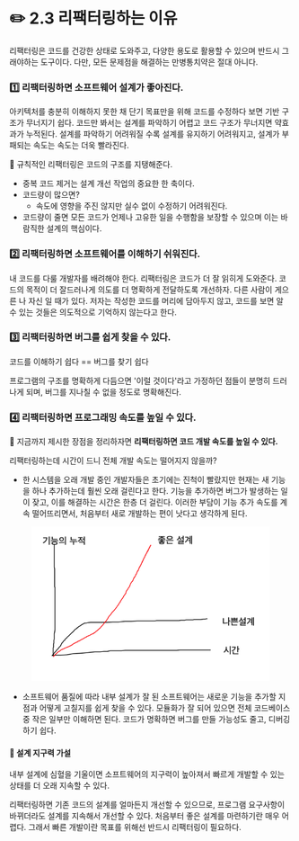 # ✏️ 2.3 리팩터링하는 이유

리팩터링은 코드를 건강한 상태로 도와주고, 다양한 용도로 활용할 수 있으며 반드시 그래야하는 도구이다. 다만, 모든 문제점을 해결하는 만병통치약은 절대 아니다.

### 1️⃣ 리팩터링하면 소프트웨어 설계가 좋아진다.

아키텍처를 충분히 이해하지 못한 채 단기 목표만을 위해 코드를 수정하다 보면 기반 구조가 무너지기 쉽다. 코드만 봐서는 설계를 파악하기 어렵고 코드 구조가 무너지면 약효과가 누적된다. 설계를 파악하기 어려워질 수록 설계를 유지하기 어려워지고, 설계가 부패되는 속도는 속도는 더욱 빨라진다.

🎈 규칙적인 리팩터링은 코드의 구조를 지탱해준다.

* 중복 코드 제거는 설계 개선 작업의 중요한 한 축이다.
* 코드량이 많으면?
  * 속도에 영향을 주진 않지만 실수 없이 수정하기 어려워진다.
* 코드량이 줄면 모든 코드가 언제나 고유한 일을 수행함을 보장할 수 있으며 이는 바람직한 설계의 핵심이다.

### 2️⃣ 리팩터링하면 소프트웨어를 이해하기 쉬워진다.

내 코드를 다룰 개발자를 배려해야 한다. 리팩터링은 코드가 더 잘 읽히게 도와준다. 코드의 목적이 더 잘드러나게 의도를 더 명확하게 전달하도록 개선하자. 다른 사람이 게으른 나 자신 일 때가 있다. 저자는 작성한 코드를 머리에 담아두지 않고, 코드를 보면 알 수 있는 것들은 의도적으로 기억하지 않는다고 한다.

### 3️⃣ 리팩터링하면 버그를 쉽게 찾을 수 있다.

코드를 이해하기 쉽다 == 버그를 찾기 쉽다

프로그램의 구조를 명확하게 다듬으면 '이럴 것이다'라고 가정하던 점들이 분명히 드러나게 되며, 버그를 지나칠 수 없을 정도로 명확해진다.

### 4️⃣ 리팩터링하면 프로그래밍 속도를 높일 수 있다.

🎈 지금까지 제시한 장점을 정리하자면 **리팩터링하면 코드 개발 속도를 높일 수 있다.**

리팩터링하는데 시간이 드니 전체 개발 속도는 떨어지지 않을까?

* 한 시스템을 오래 개발 중인 개발자들은 초기에는 진척이 빨랐지만 현재는 새 기능을 하나 추가하는데 훨씬 오래 걸린다고 한다. 기능을 추가하면 버그가 발생하는 일이 잦고, 이를 해결하는 시간은 한층 더 걸린다. 이러한 부담이 기능 추가 속도를 계속 떨어뜨리면서, 처음부터 새로 개발하는 편이 낫다고 생각하게 된다.

<figure><img src="../../.gitbook/assets/image (3) (1) (1) (1).png" alt=""><figcaption></figcaption></figure>

* 소프트웨어 품질에 따라 내부 설계가 잘 된 소프트웨어는 새로운 기능을 추가할 지점과 어떻게 고칠지를 쉽게 찾을 수 있다. 모듈화가 잘 되어 있으면 전체 코드베이스 중 작은 일부만 이해하면 된다. 코드가 명확하면 버그를 만들 가능성도 줄고, 디버깅하기 쉽다.&#x20;

#### 🎈 설계 지구력 가설

내부 설계에 심혈을 기울이면 소프트웨어의 지구력이 높아져서 빠르게 개발할 수 있는 상태를 더 오래 지속할 수 있다.



리팩터링하면 기존 코드의 설계를 얼마든지 개선할 수 있으므로, 프로그램 요구사항이 바뀌더라도 설계를 지속해서 개선할 수 있다. 처음부터 좋은 설계를 마련하기란 매우 어렵다. 그래서 빠른 개발이란 목표를 위해선 반드시 리팩터링이 필요하다.
